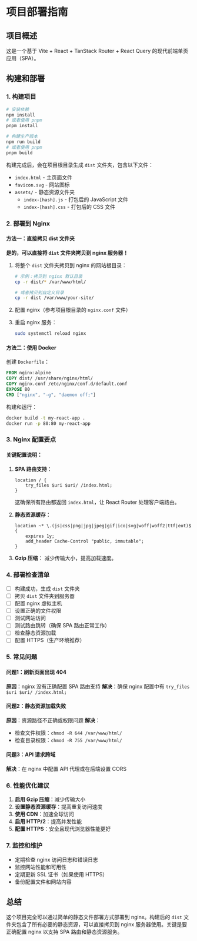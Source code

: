 # 项目部署指南

## 项目概述

这是一个基于 Vite + React + TanStack Router + React Query 的现代前端单页应用（SPA）。

## 构建和部署

### 1. 构建项目

```bash
# 安装依赖
npm install
# 或者使用 pnpm
pnpm install

# 构建生产版本
npm run build
# 或者使用 pnpm
pnpm build
```

构建完成后，会在项目根目录生成 `dist` 文件夹，包含以下文件：
- `index.html` - 主页面文件
- `favicon.svg` - 网站图标
- `assets/` - 静态资源文件夹
  - `index-[hash].js` - 打包后的 JavaScript 文件
  - `index-[hash].css` - 打包后的 CSS 文件

### 2. 部署到 Nginx

#### 方法一：直接拷贝 dist 文件夹

**是的，可以直接将 `dist` 文件夹拷贝到 nginx 服务器！**

1. 将整个 `dist` 文件夹拷贝到 nginx 的网站根目录：
   ```bash
   # 示例：拷贝到 nginx 默认目录
   cp -r dist/* /var/www/html/
   
   # 或者拷贝到自定义目录
   cp -r dist /var/www/your-site/
   ```

2. 配置 nginx（参考项目根目录的 `nginx.conf` 文件）

3. 重启 nginx 服务：
   ```bash
   sudo systemctl reload nginx
   ```

#### 方法二：使用 Docker

创建 `Dockerfile`：
```dockerfile
FROM nginx:alpine
COPY dist/ /usr/share/nginx/html/
COPY nginx.conf /etc/nginx/conf.d/default.conf
EXPOSE 80
CMD ["nginx", "-g", "daemon off;"]
```

构建和运行：
```bash
docker build -t my-react-app .
docker run -p 80:80 my-react-app
```

### 3. Nginx 配置要点

#### 关键配置说明：

1. **SPA 路由支持**：
   ```nginx
   location / {
       try_files $uri $uri/ /index.html;
   }
   ```
   这确保所有路由都返回 `index.html`，让 React Router 处理客户端路由。

2. **静态资源缓存**：
   ```nginx
   location ~* \.(js|css|png|jpg|jpeg|gif|ico|svg|woff|woff2|ttf|eot)$ {
       expires 1y;
       add_header Cache-Control "public, immutable";
   }
   ```

3. **Gzip 压缩**：
   减少传输大小，提高加载速度。

### 4. 部署检查清单

- [ ] 构建成功，生成 `dist` 文件夹
- [ ] 拷贝 `dist` 文件夹到服务器
- [ ] 配置 nginx 虚拟主机
- [ ] 设置正确的文件权限
- [ ] 测试网站访问
- [ ] 测试路由跳转（确保 SPA 路由正常工作）
- [ ] 检查静态资源加载
- [ ] 配置 HTTPS（生产环境推荐）

### 5. 常见问题

#### 问题1：刷新页面出现 404
**原因**：nginx 没有正确配置 SPA 路由支持
**解决**：确保 nginx 配置中有 `try_files $uri $uri/ /index.html;`

#### 问题2：静态资源加载失败
**原因**：资源路径不正确或权限问题
**解决**：
- 检查文件权限：`chmod -R 644 /var/www/html/`
- 检查目录权限：`chmod -R 755 /var/www/html/`

#### 问题3：API 请求跨域
**解决**：在 nginx 中配置 API 代理或在后端设置 CORS

### 6. 性能优化建议

1. **启用 Gzip 压缩**：减少传输大小
2. **设置静态资源缓存**：提高重复访问速度
3. **使用 CDN**：加速全球访问
4. **启用 HTTP/2**：提高并发性能
5. **配置 HTTPS**：安全且现代浏览器性能更好

### 7. 监控和维护

- 定期检查 nginx 访问日志和错误日志
- 监控网站性能和可用性
- 定期更新 SSL 证书（如果使用 HTTPS）
- 备份配置文件和网站内容

## 总结

这个项目完全可以通过简单的静态文件部署方式部署到 nginx。构建后的 `dist` 文件夹包含了所有必要的静态资源，可以直接拷贝到 nginx 服务器使用。关键是要正确配置 nginx 以支持 SPA 路由和静态资源服务。